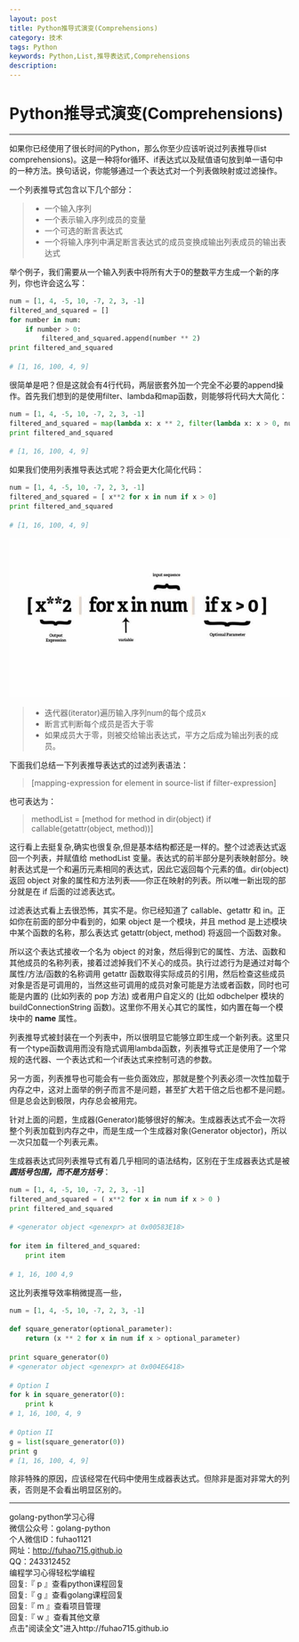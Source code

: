 ```yaml
---
layout: post
title: Python推导式演变(Comprehensions)
category: 技术
tags: Python
keywords: Python,List,推导表达式,Comprehensions
description: 
---
```


# Python推导式演变(Comprehensions)

----------

如果你已经使用了很长时间的Python，那么你至少应该听说过列表推导(list comprehensions)。这是一种将for循环、if表达式以及赋值语句放到单一语句中的一种方法。换句话说，你能够通过一个表达式对一个列表做映射或过滤操作。

一个列表推导式包含以下几个部分：
> * 一个输入序列
> * 一个表示输入序列成员的变量
> * 一个可选的断言表达式
> * 一个将输入序列中满足断言表达式的成员变换成输出列表成员的输出表达式

举个例子，我们需要从一个输入列表中将所有大于0的整数平方生成一个新的序列，你也许会这么写：

```python
num = [1, 4, -5, 10, -7, 2, 3, -1]
filtered_and_squared = []
for number in num:
    if number > 0:
        filtered_and_squared.append(number ** 2)
print filtered_and_squared
 
# [1, 16, 100, 4, 9]
```

很简单是吧？但是这就会有4行代码，两层嵌套外加一个完全不必要的append操作。首先我们想到的是使用filter、lambda和map函数，则能够将代码大大简化：

```python
num = [1, 4, -5, 10, -7, 2, 3, -1]
filtered_and_squared = map(lambda x: x ** 2, filter(lambda x: x > 0, num))
print filtered_and_squared
 
# [1, 16, 100, 4, 9]
```

如果我们使用列表推导表达式呢？将会更大化简化代码：

```python
num = [1, 4, -5, 10, -7, 2, 3, -1]
filtered_and_squared = [ x**2 for x in num if x > 0]
print filtered_and_squared
 
# [1, 16, 100, 4, 9]
```

![Comprehensions](/public/upload/Python_Comprehensions.jpg)
> * 迭代器(iterator)遍历输入序列num的每个成员x
> * 断言式判断每个成员是否大于零
> * 如果成员大于零，则被交给输出表达式，平方之后成为输出列表的成员。


下面我们总结一下列表推导表达式的过滤列表语法：
> [mapping-expression for element in source-list if filter-expression]

也可表达为：

> methodList = [method for method in dir(object) if callable(getattr(object, method))]

这行看上去挺复杂,确实也很复杂,但是基本结构都还是一样的。整个过滤表达式返回一个列表，并赋值给 methodList 变量。表达式的前半部分是列表映射部分。映射表达式是一个和遍历元素相同的表达式，因此它返回每个元素的值。dir(object) 返回 object 对象的属性和方法列表――你正在映射的列表。所以唯一新出现的部分就是在 if 后面的过滤表达式。

过滤表达式看上去很恐怖，其实不是。你已经知道了 callable、getattr 和 in。正如你在前面的部分中看到的，如果 object 是一个模块，并且 method 是上述模块中某个函数的名称，那么表达式 getattr(object, method) 将返回一个函数对象。

所以这个表达式接收一个名为 object 的对象，然后得到它的属性、方法、函数和其他成员的名称列表，接着过滤掉我们不关心的成员。执行过滤行为是通过对每个属性/方法/函数的名称调用 getattr 函数取得实际成员的引用，然后检查这些成员对象是否是可调用的，当然这些可调用的成员对象可能是方法或者函数，同时也可能是内置的 (比如列表的 pop 方法) 或者用户自定义的 (比如 odbchelper 模块的 buildConnectionString 函数)。这里你不用关心其它的属性，如内置在每一个模块中的 __name__ 属性。

列表推导式被封装在一个列表中，所以很明显它能够立即生成一个新列表。这里只有一个type函数调用而没有隐式调用lambda函数，列表推导式正是使用了一个常规的迭代器、一个表达式和一个if表达式来控制可选的参数。

另一方面，列表推导也可能会有一些负面效应，那就是整个列表必须一次性加载于内存之中，这对上面举的例子而言不是问题，甚至扩大若干倍之后也都不是问题。但是总会达到极限，内存总会被用完。

针对上面的问题，生成器(Generator)能够很好的解决。生成器表达式不会一次将整个列表加载到内存之中，而是生成一个生成器对象(Generator objector)，所以一次只加载一个列表元素。

生成器表达式同列表推导式有着几乎相同的语法结构，区别在于生成器表达式是被 ***圆括号包围，而不是方括号***：

```python
num = [1, 4, -5, 10, -7, 2, 3, -1]
filtered_and_squared = ( x**2 for x in num if x > 0 )
print filtered_and_squared
 
# <generator object <genexpr> at 0x00583E18>
 
for item in filtered_and_squared:
    print item
 
# 1, 16, 100 4,9
```

这比列表推导效率稍微提高一些，

```python
num = [1, 4, -5, 10, -7, 2, 3, -1]
 
def square_generator(optional_parameter):
    return (x ** 2 for x in num if x > optional_parameter)
 
print square_generator(0)
# <generator object <genexpr> at 0x004E6418>
 
# Option I
for k in square_generator(0):
    print k
# 1, 16, 100, 4, 9
 
# Option II
g = list(square_generator(0))
print g
# [1, 16, 100, 4, 9]
```

除非特殊的原因，应该经常在代码中使用生成器表达式。但除非是面对非常大的列表，否则是不会看出明显区别的。


-----------------------------------------------
golang-python学习心得   
微信公众号：golang-python  
个人微信ID：fuhao1121    
网址：http://fuhao715.github.io  
QQ：243312452   
编程学习心得轻松学编程   
回复:『 p 』查看python课程回复  
回复:『 g 』查看golang课程回复  
回复:『 m 』查看项目管理  
回复:『 w 』查看其他文章   
点击"阅读全文"进入http://fuhao715.github.io  